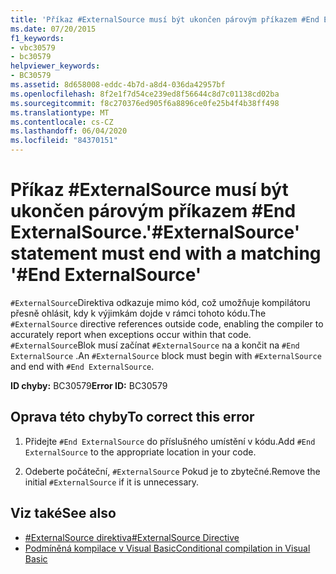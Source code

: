```yaml
---
title: 'Příkaz #ExternalSource musí být ukončen párovým příkazem #End ExternalSource.'
ms.date: 07/20/2015
f1_keywords:
- vbc30579
- bc30579
helpviewer_keywords:
- BC30579
ms.assetid: 8d658008-eddc-4b7d-a8d4-036da42957bf
ms.openlocfilehash: 8f2e1f7d54ce239ed8f56644c8d7c01138cd02ba
ms.sourcegitcommit: f8c270376ed905f6a8896ce0fe25b4f4b38ff498
ms.translationtype: MT
ms.contentlocale: cs-CZ
ms.lasthandoff: 06/04/2020
ms.locfileid: "84370151"
---
```

# <a name="externalsource-statement-must-end-with-a-matching-end-externalsource"></a><span data-ttu-id="a2301-102">Příkaz #ExternalSource musí být ukončen párovým příkazem #End ExternalSource.</span><span class="sxs-lookup"><span data-stu-id="a2301-102">'#ExternalSource' statement must end with a matching '#End ExternalSource'</span></span>
<span data-ttu-id="a2301-103">`#ExternalSource`Direktiva odkazuje mimo kód, což umožňuje kompilátoru přesně ohlásit, kdy k výjimkám dojde v rámci tohoto kódu.</span><span class="sxs-lookup"><span data-stu-id="a2301-103">The `#ExternalSource` directive references outside code, enabling the compiler to accurately report when exceptions occur within that code.</span></span> <span data-ttu-id="a2301-104">`#ExternalSource`Blok musí začínat `#ExternalSource` na a končit na `#End ExternalSource` .</span><span class="sxs-lookup"><span data-stu-id="a2301-104">An `#ExternalSource` block must begin with `#ExternalSource` and end with `#End ExternalSource`.</span></span>  
  
 <span data-ttu-id="a2301-105">**ID chyby:** BC30579</span><span class="sxs-lookup"><span data-stu-id="a2301-105">**Error ID:** BC30579</span></span>  
  
## <a name="to-correct-this-error"></a><span data-ttu-id="a2301-106">Oprava této chyby</span><span class="sxs-lookup"><span data-stu-id="a2301-106">To correct this error</span></span>  
  
1. <span data-ttu-id="a2301-107">Přidejte `#End ExternalSource` do příslušného umístění v kódu.</span><span class="sxs-lookup"><span data-stu-id="a2301-107">Add `#End ExternalSource` to the appropriate location in your code.</span></span>  
  
2. <span data-ttu-id="a2301-108">Odeberte počáteční, `#ExternalSource` Pokud je to zbytečné.</span><span class="sxs-lookup"><span data-stu-id="a2301-108">Remove the initial `#ExternalSource` if it is unnecessary.</span></span>  
  
## <a name="see-also"></a><span data-ttu-id="a2301-109">Viz také</span><span class="sxs-lookup"><span data-stu-id="a2301-109">See also</span></span>

- [<span data-ttu-id="a2301-110">#ExternalSource direktiva</span><span class="sxs-lookup"><span data-stu-id="a2301-110">#ExternalSource Directive</span></span>](../language-reference/directives/externalsource-directive.md)
- [<span data-ttu-id="a2301-111">Podmíněná kompilace v Visual Basic</span><span class="sxs-lookup"><span data-stu-id="a2301-111">Conditional compilation in Visual Basic</span></span>](../programming-guide/program-structure/conditional-compilation.md)
